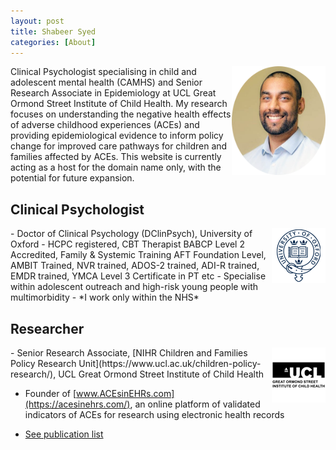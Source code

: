 ```yaml
---
layout: post
title: Shabeer Syed
categories: [About]
---
```


<img style="float: right;" src="/images/shabeer%20syed.png" alt="Shabeer Syed" width="150"/>
Clinical Psychologist specialising in child and adolescent mental health (CAMHS) and Senior Research Associate in Epidemiology at UCL Great Ormond Street Institute of Child Health. My research focuses on understanding the negative health effects of adverse childhood experiences (ACEs) and providing epidemiological evidence to inform policy change for improved care pathways for children and families affected by ACEs. This website is currently acting as a host for the domain name only, with the potential for future expansion.

## Clinical Psychologist
<img style="float: right;" src="https://raw.githubusercontent.com/shabeer-syed/shabeersyed/master/images/ox%20logo.png" alt="ox shabeer Syed"/>
- Doctor of Clinical Psychology (DClinPsych), University of Oxford
   - HCPC registered, CBT Therapist BABCP Level 2 Accredited, Family & Systemic Training AFT Foundation Level, AMBIT Trained, NVR trained, ADOS-2 trained, ADI-R trained, EMDR trained, YMCA Level 3 Certificate in PT etc
   - Specialise within adolescent outreach and high-risk young people with multimorbidity
   - *I work only within the NHS* 

## Researcher
<img style="float: right;" src="https://raw.githubusercontent.com/shabeer-syed/shabeersyed/master/images/ucl%20logo.png" alt="shabeer ucl ich"/>
- Senior Research Associate, [NIHR Children and Families Policy Research
  Unit](https://www.ucl.ac.uk/children-policy-research/), UCL Great Ormond Street Institute of Child Health

- Founder of [www.ACEsinEHRs.com](https://acesinehrs.com/), an online platform of validated indicators of ACEs for research using electronic health records

- [See publication list](https://shabeer-syed.github.io/shabeersyed/publications/)


<!-- Google tag (gtag.js) -->
<script async src="https://www.googletagmanager.com/gtag/js?id=G-TZ0Q814394"></script>
<script>
  window.dataLayer = window.dataLayer || [];
  function gtag(){dataLayer.push(arguments);}
  gtag('js', new Date());

  gtag('config', 'G-TZ0Q814394');
</script>
